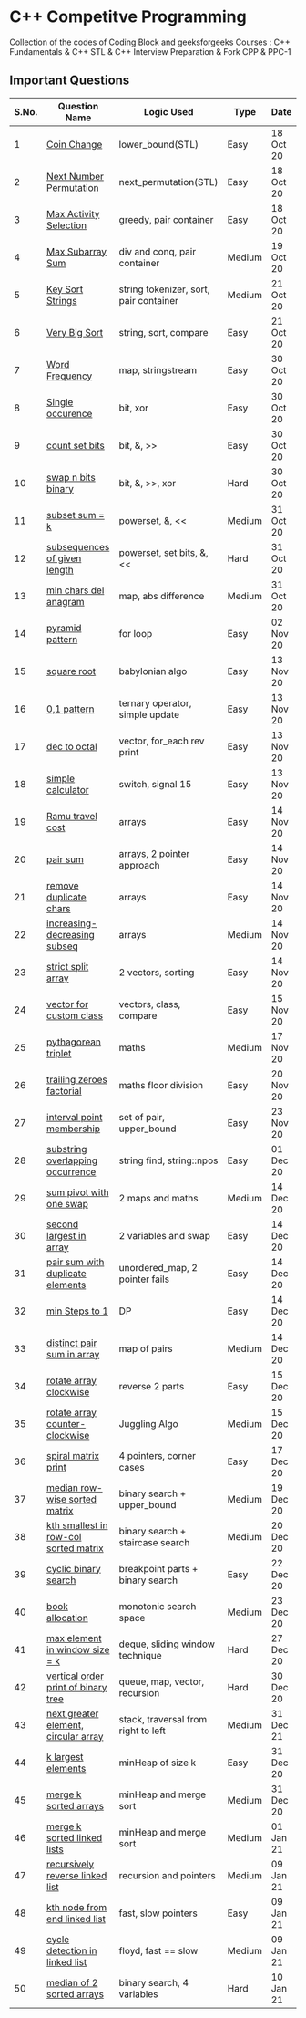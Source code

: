 # C++ Competitve Programming
Collection of the codes of Coding Block and geeksforgeeks Courses : C++ Fundamentals &amp; C++ STL &amp; C++ Interview Preparation &amp; Fork CPP &amp; PPC-1

## Important Questions

S.No. | Question Name | Logic Used | Type | Date|
------|-----------------|------|---------| ----|
1 | [Coin Change](https://github.com/vineethm1627/CPP/blob/master/Standard%20Template%20Library/03%20Algorithms%20STL/money_change_problem.cpp) | lower_bound(STL) | Easy | 18 Oct 20 |
2 | [Next Number Permutation](https://github.com/vineethm1627/CPP/blob/master/Standard%20Template%20Library/03%20Algorithms%20STL/next_permutation.cpp) | next_permutation(STL) | Easy | 18 Oct 20 |
3 | [Max Activity Selection](https://github.com/vineethm1627/CPP/blob/master/Standard%20Template%20Library/03%20Algorithms%20STL/activity_selection_max.cpp) | greedy, pair container | Easy | 18 Oct 20 |
4 | [Max Subarray Sum](https://github.com/vineethm1627/CPP/blob/master/Interview%20Preparation/01%20Arrays/max_subarray_sum_divandconq_index.cpp) | div and conq, pair container | Medium | 19 Oct 20 |
5 | [Key Sort Strings](https://github.com/vineethm1627/CPP/blob/master/Standard%20Template%20Library/04%20String%20STL/sort_tok_problem.cpp) | string tokenizer, sort, pair container | Medium | 21 Oct 20 |
6 | [Very Big Sort](https://github.com/vineethm1627/CPP/blob/master/Standard%20Template%20Library/04%20String%20STL/Big_Sort.cpp) | string, sort, compare | Easy | 21 Oct 20 |
7 | [Word Frequency](https://github.com/vineethm1627/CPP/blob/master/Fork%20CPP/02%20Arrays%20and%20Strings/ss_wordFreq.cpp) | map, stringstream | Easy | 30 Oct 20 |
8 | [Single occurence](https://github.com/vineethm1627/CPP/blob/master/Fork%20CPP/02%20Arrays%20and%20Strings/single_occur.cpp) | bit, xor | Easy | 30 Oct 20 |
9 | [count set bits](https://github.com/vineethm1627/CPP/blob/master/Fork%20CPP/02%20Arrays%20and%20Strings/countSetBits.cpp) | bit, &, >> | Easy | 30 Oct 20 | 
10 | [swap n bits binary](https://github.com/vineethm1627/CPP/blob/master/Fork%20CPP/02%20Arrays%20and%20Strings/swap_nbits_binary.cpp) | bit, &, >>, xor | Hard | 30 Oct 20 |
11 | [subset sum = k](https://github.com/vineethm1627/CPP/blob/master/Fork%20CPP/02%20Arrays%20and%20Strings/subset_array_sum.cpp) | powerset, &, << | Medium | 31 Oct 20 |
12 | [subsequences of given length](https://github.com/vineethm1627/CPP/blob/master/Fork%20CPP/02%20Arrays%20and%20Strings/subseq_given_length.cpp) | powerset, set bits, &, << | Hard | 31 Oct 20 |
13 | [min chars del anagram](https://github.com/vineethm1627/CPP/blob/master/Fork%20CPP/02%20Arrays%20and%20Strings/char_del_anagrams.cpp) | map, abs difference | Medium | 31 Oct 20 |
14 | [pyramid pattern](https://github.com/vineethm1627/CPP/blob/master/C%2B%2B%20Fundamentals/03%20Fundamentals-1/pyramid_pattern.cpp) | for loop | Easy | 02 Nov 20 | 
15 | [square root](https://github.com/vineethm1627/CPP/blob/master/C%2B%2B%20Fundamentals/03%20Fundamentals-1/sqrt_babylonian.cpp) | babylonian algo | Easy | 13 Nov 20 |
16 | [0,1 pattern](https://github.com/vineethm1627/CPP/blob/master/C%2B%2B%20Fundamentals/04%20Fundamentals-2/pattern_01.cpp) | ternary operator, simple update | Easy | 13 Nov 20 |
17 | [dec to octal](https://github.com/vineethm1627/CPP/blob/master/C%2B%2B%20Fundamentals/05%20Challenges%20Fundamentals/dec_to_octal.cpp) | vector, for_each rev print | Easy | 13 Nov 20 |
18 | [simple calculator](https://github.com/vineethm1627/CPP/blob/master/C%2B%2B%20Fundamentals/05%20Challenges%20Fundamentals/simple_calculator.cpp) | switch, signal 15 | Easy | 13 Nov 20 |
19 | [Ramu travel cost](https://github.com/vineethm1627/CPP/blob/master/C%2B%2B%20Fundamentals/05%20Challenges%20Fundamentals/ramu_travel_cost.cpp) | arrays | Easy | 14 Nov 20 |
20 | [pair sum](https://github.com/vineethm1627/CPP/blob/master/Interview%20Preparation/01%20Arrays/pair_sum.cpp) | arrays, 2 pointer approach | Easy | 14 Nov 20 |
21 | [remove duplicate chars](https://github.com/vineethm1627/CPP/blob/master/Interview%20Preparation/02%20Character%20Arrays/remove_duplicate_chars.cpp) | arrays | Easy | 14 Nov 20 |
22 | [increasing-decreasing subseq](https://github.com/vineethm1627/CPP/blob/master/C%2B%2B%20Fundamentals/05%20Challenges%20Fundamentals/increasing_decreasing_subsequence.cpp) | arrays | Medium | 14 Nov 20 |
23 | [strict split array](https://github.com/vineethm1627/CPP/blob/master/C%2B%2B%20Fundamentals/05%20Challenges%20Fundamentals/split_incr_decr_sequence.cpp) | 2 vectors, sorting | Easy | 14 Nov 20 |
24 | [vector for custom class](https://github.com/vineethm1627/CPP/blob/master/Standard%20Template%20Library/05%20Vectors%20STL/vector_custom_class.cpp) | vectors, class, compare | Easy | 15 Nov 20 | 
25 | [pythagorean triplet](https://github.com/vineethm1627/CPP/blob/master/C%2B%2B%20Fundamentals/05%20Challenges%20Fundamentals/pythogorean_triplet.cpp) | maths | Medium | 17 Nov 20 |
26 | [trailing zeroes factorial](https://github.com/vineethm1627/CPP/blob/master/C%2B%2B%20Fundamentals/07%20Functions/trailing_zerores.cpp) | maths floor division | Easy | 20 Nov 20 |
27 | [interval point membership](https://github.com/vineethm1627/CPP/blob/master/Standard%20Template%20Library/EXTRAS/01_interval_membership.cpp) | set of pair, upper_bound | Easy | 23 Nov 20 |
28 | [substring overlapping occurrence](https://github.com/vineethm1627/CPP/blob/master/Standard%20Template%20Library/04%20String%20STL/substring_count.cpp) | string find, string::npos | Easy | 01 Dec 20 |
29 | [sum pivot with one swap](https://github.com/vineethm1627/CPP/blob/master/Standard%20Template%20Library/EXTRAS/sum_pivot_with_one_swap.cpp) | 2 maps and maths | Medium | 14 Dec 20 |
30 | [second largest in array](https://github.com/vineethm1627/CPP/blob/master/Interview%20Preparation/01%20Arrays/second_largest_array.cpp) | 2 variables and swap | Easy | 14 Dec 20 |
31 | [pair sum with duplicate elements](https://github.com/vineethm1627/CPP/blob/master/Interview%20Preparation/01%20Arrays/pair_sum_repetitive.cpp) | unordered_map, 2 pointer fails | Easy | 14 Dec 20 |
32 | [min Steps to 1](https://github.com/vineethm1627/CPP/blob/master/Interview%20Preparation/01%20Arrays/min_steps_to_one.cpp) | DP | Easy | 14 Dec 20 |
33 | [distinct pair sum in array](https://github.com/vineethm1627/CPP/blob/master/Interview%20Preparation/01%20Arrays/distinct_pair_sum_in_array.cpp) | map of pairs | Medium | 14 Dec 20 |
34 | [rotate array clockwise](https://github.com/vineethm1627/CPP/blob/master/Interview%20Preparation/01%20Arrays/rotate_array_c.cpp) | reverse 2 parts | Easy | 15 Dec 20 |
35 | [rotate array counter-clockwise](https://github.com/vineethm1627/CPP/blob/master/Interview%20Preparation/01%20Arrays/rotate_array_cc.cpp) | Juggling Algo | Medium | 15 Dec 20 |
36 | [spiral matrix print](https://github.com/vineethm1627/CPP/blob/master/Interview%20Preparation/03%202D%20Arrays/spiral_print.cpp) | 4 pointers, corner cases | Easy | 17 Dec 20 |
37 | [median row-wise sorted matrix](https://github.com/vineethm1627/CPP/blob/master/Interview%20Preparation/04%20Problem%20Solving%202D%20Arrays/median_row_sorted.cpp) | binary search + upper_bound | Medium | 19 Dec 20 |
38 | [kth smallest in row-col sorted matrix](https://github.com/vineethm1627/CPP/blob/master/Interview%20Preparation/04%20Problem%20Solving%202D%20Arrays/kth_smallest_sorted_matrix.cpp) | binary search + staircase search | Medium | 20 Dec 20 | 
39 | [cyclic binary search](https://github.com/vineethm1627/CPP/blob/master/Interview%20Preparation/06%20Divide%20and%20Conquer/cyclic_binary_search.cpp) | breakpoint parts + binary search | Easy | 22 Dec 20 |
40 | [book allocation](https://github.com/vineethm1627/CPP/blob/master/Interview%20Preparation/06%20Divide%20and%20Conquer/book_allocation.cpp) | monotonic search space | Medium | 23 Dec 20 |
41 | [max element in window size = k](https://github.com/vineethm1627/CPP/blob/master/Standard%20Template%20Library/08%20Deque/max_window_element.cpp) | deque, sliding window technique | Hard | 27 Dec 20 |
42 | [vertical order print of binary tree](https://github.com/vineethm1627/CPP/blob/master/Standard%20Template%20Library/14%20Coding%20Questions/vertical_order_print.cpp) | queue, map, vector, recursion | Hard | 30 Dec 20 |
43 | [next greater element, circular array](https://github.com/vineethm1627/CPP/blob/master/Standard%20Template%20Library/14%20Coding%20Questions/NGE_circular_stack.cpp) | stack, traversal from right to left | Medium | 31 Dec 21 |
44 | [k largest elements](https://github.com/vineethm1627/CPP/blob/master/Standard%20Template%20Library/09%20Priority%20Queue/k_largest_elements.cpp) | minHeap of size k | Easy | 31 Dec 20 |
45 | [merge k sorted arrays](https://github.com/vineethm1627/CPP/blob/master/Standard%20Template%20Library/14%20Coding%20Questions/merge_k_sorted_arrays.cpp) | minHeap and merge sort | Medium | 31 Dec 20 |
46 | [merge k sorted linked lists](https://github.com/vineethm1627/CPP/blob/master/Standard%20Template%20Library/14%20Coding%20Questions/merge_k_sorted_linked_lists.cpp) | minHeap and merge sort | Medium | 01 Jan 21 |
47 | [recursively reverse linked list](https://github.com/vineethm1627/CPP/blob/master/Interview%20Preparation/09%20Linked%20Lists/recursive_reverse.cpp) | recursion and pointers | Medium | 09 Jan 21 | 
48 | [kth node from end linked list](https://github.com/vineethm1627/CPP/blob/master/Interview%20Preparation/09%20Linked%20Lists/kth_node_from_end.cpp) | fast, slow pointers | Easy | 09 Jan 21 | 
49 | [cycle detection in linked list](https://github.com/vineethm1627/CPP/blob/master/Interview%20Preparation/09%20Linked%20Lists/floyds_cycle.cpp) | floyd, fast == slow | Medium | 09 Jan 21 |
50 | [median of 2 sorted arrays](https://github.com/vineethm1627/CPP/blob/master/Interview%20Preparation/06%20Divide%20and%20Conquer/median_2_sorted_arrays.cpp) | binary search, 4 variables | Hard | 10 Jan 21 |